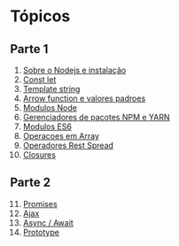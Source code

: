 # Tópicos

## Parte 1
01) [Sobre o Nodejs e instalação](https://github.com/WallasFaria/oficina-javascript-intermediario/tree/master/01-sobre-o-nodejs-e-instalacao)
02) [Const let](https://github.com/WallasFaria/oficina-javascript-intermediario/tree/master/02-const-let)
03) [Template string](https://github.com/WallasFaria/oficina-javascript-intermediario/tree/master/03-template-string)
04) [Arrow function e valores padroes](https://github.com/WallasFaria/oficina-javascript-intermediario/tree/master/04-arrow-function-e-valores-padroes)
05) [Modulos Node](https://github.com/WallasFaria/oficina-javascript-intermediario/tree/master/07-modulos-node)
06) [Gerenciadores de pacotes NPM e YARN](https://github.com/WallasFaria/oficina-javascript-intermediario/tree/master/08-gerenciadores-de-pacotes-npm-e-yarn)
07) [Modulos ES6](https://github.com/WallasFaria/oficina-javascript-intermediario/tree/master/09-modulos-es6)
08) [Operacoes em Array](https://github.com/WallasFaria/oficina-javascript-intermediario/tree/master/05-operacoes-em-array)
09) [Operadores Rest Spread](https://github.com/WallasFaria/oficina-javascript-intermediario/tree/master/06-operadores-rest-spread)
10) [Closures](https://github.com/WallasFaria/oficina-javascript-intermediario/tree/master/10-closures)

## Parte 2
11) [Promises](11-Promises)
12) [Ajax](12-Ajax)
13) [Async / Await](13-AsyncAwait)
14) [Prototype](14-Prototype)
